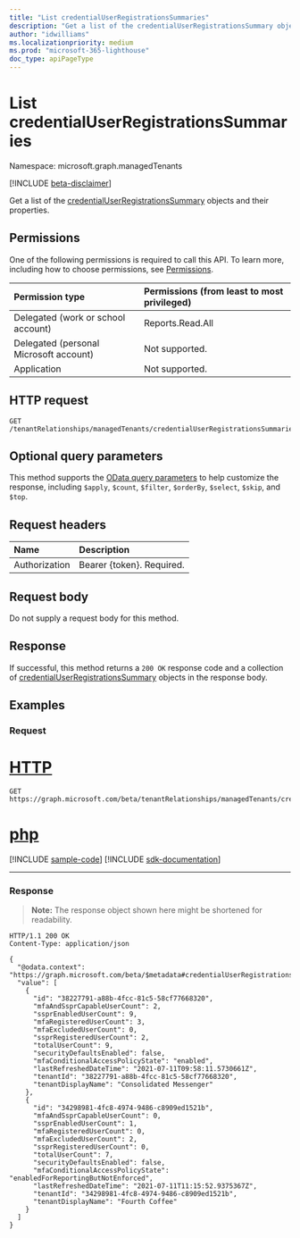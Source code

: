 ```yaml
---
title: "List credentialUserRegistrationsSummaries"
description: "Get a list of the credentialUserRegistrationsSummary objects and their properties."
author: "idwilliams"
ms.localizationpriority: medium
ms.prod: "microsoft-365-lighthouse"
doc_type: apiPageType
---
```


# List credentialUserRegistrationsSummaries
Namespace: microsoft.graph.managedTenants

[!INCLUDE [beta-disclaimer](../../includes/beta-disclaimer.md)]

Get a list of the [credentialUserRegistrationsSummary](../resources/managedtenants-credentialuserregistrationssummary.md) objects and their properties.

## Permissions
One of the following permissions is required to call this API. To learn more, including how to choose permissions, see [Permissions](/graph/permissions-reference).

|Permission type|Permissions (from least to most privileged)|
|:---|:---|
|Delegated (work or school account)|Reports.Read.All|
|Delegated (personal Microsoft account)|Not supported.|
|Application|Not supported.|

## HTTP request

<!-- {
  "blockType": "ignored"
}
-->
``` http
GET /tenantRelationships/managedTenants/credentialUserRegistrationsSummaries
```

## Optional query parameters
This method supports the [OData query parameters](/graph/query-parameters) to help customize the response, including `$apply`, `$count`, `$filter`, `$orderBy`, `$select`, `$skip`, and `$top`.

## Request headers
|Name|Description|
|:---|:---|
|Authorization|Bearer {token}. Required.|

## Request body
Do not supply a request body for this method.

## Response

If successful, this method returns a `200 OK` response code and a collection of [credentialUserRegistrationsSummary](../resources/managedtenants-credentialuserregistrationssummary.md) objects in the response body.

## Examples

### Request

# [HTTP](#tab/http)
<!-- {
  "blockType": "request",
  "name": "list_credentialuserregistrationssummary"
}
-->
``` http
GET https://graph.microsoft.com/beta/tenantRelationships/managedTenants/credentialUserRegistrationsSummaries
```

# [php](#tab/php)
[!INCLUDE [sample-code](../includes/snippets/php/list-credentialuserregistrationssummary-php-snippets.md)]
[!INCLUDE [sdk-documentation](../includes/snippets/snippets-sdk-documentation-link.md)]

---



### Response
>**Note:** The response object shown here might be shortened for readability.
<!-- {
  "blockType": "response",
  "truncated": true,
  "@odata.type": "Collection(microsoft.graph.managedTenants.credentialUserRegistrationsSummary)"
}
-->
``` http
HTTP/1.1 200 OK
Content-Type: application/json

{
  "@odata.context": "https://graph.microsoft.com/beta/$metadata#credentialUserRegistrationsSummaries",
  "value": [
    {
      "id": "38227791-a88b-4fcc-81c5-58cf77668320",
      "mfaAndSsprCapableUserCount": 2,
      "ssprEnabledUserCount": 9,
      "mfaRegisteredUserCount": 3,
      "mfaExcludedUserCount": 0,
      "ssprRegisteredUserCount": 2,
      "totalUserCount": 9,
      "securityDefaultsEnabled": false,
      "mfaConditionalAccessPolicyState": "enabled",
      "lastRefreshedDateTime": "2021-07-11T09:58:11.5730661Z",
      "tenantId": "38227791-a88b-4fcc-81c5-58cf77668320",
      "tenantDisplayName": "Consolidated Messenger"
    },
    {
      "id": "34298981-4fc8-4974-9486-c8909ed1521b",
      "mfaAndSsprCapableUserCount": 0,
      "ssprEnabledUserCount": 1,
      "mfaRegisteredUserCount": 0,
      "mfaExcludedUserCount": 2,
      "ssprRegisteredUserCount": 0,
      "totalUserCount": 7,
      "securityDefaultsEnabled": false,
      "mfaConditionalAccessPolicyState": "enabledForReportingButNotEnforced",
      "lastRefreshedDateTime": "2021-07-11T11:15:52.9375367Z",
      "tenantId": "34298981-4fc8-4974-9486-c8909ed1521b",
      "tenantDisplayName": "Fourth Coffee"
    }
  ]
}
```
